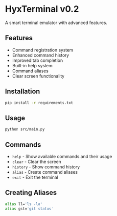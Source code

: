 # HyxTerminal v0.2

A smart terminal emulator with advanced features.

## Features
- Command registration system
- Enhanced command history
- Improved tab completion
- Built-in help system
- Command aliases
- Clear screen functionality

## Installation
```bash
pip install -r requirements.txt
```

## Usage
```bash
python src/main.py
```

## Commands
- `help` - Show available commands and their usage
- `clear` - Clear the screen
- `history` - Show command history
- `alias` - Create command aliases
- `exit` - Exit the terminal

## Creating Aliases
```bash
alias ll='ls -la'
alias gst='git status'
